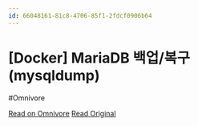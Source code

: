 ```yaml
---
id: 66048161-81c8-4706-85f1-2fdcf0906b64
---
```


# [Docker] MariaDB 백업/복구 (mysqldump)
#Omnivore

[Read on Omnivore](https://omnivore.app/me/https-nasn-tistory-com-m-110-1904897cbd4)
[Read Original](https://nasn.tistory.com/m/110)


